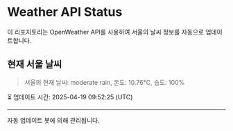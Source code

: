 
# Weather API Status

이 리포지토리는 OpenWeather API를 사용하여 서울의 날씨 정보를 자동으로 업데이트합니다.

## 현재 서울 날씨
> 서울의 현재 날씨: moderate rain, 온도: 10.76°C, 습도: 100%

⏳ 업데이트 시간: 2025-04-19 09:52:25 (UTC)

---
자동 업데이트 봇에 의해 관리됩니다.
